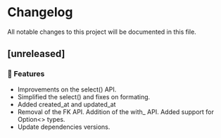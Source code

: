# Changelog

All notable changes to this project will be documented in this file.

## [unreleased]

### 🚀 Features

- Improvements on the select() API.
- Simplified the select() and fixes on formating.
- Added created_at and updated_at
- Removal of the FK API. Addition of the with_ API. Added support for Option<> types.
- Update dependencies versions.

<!-- generated by git-cliff -->
